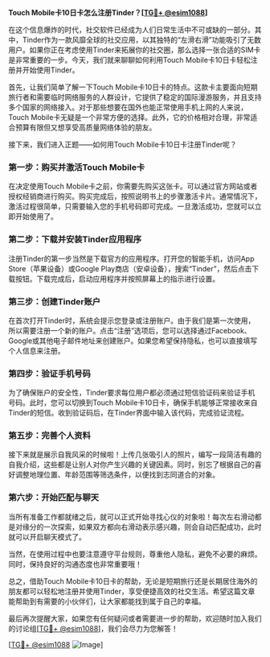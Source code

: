 **Touch Mobile卡10日卡怎么注册Tinder？[[TG💪+ @esim1088](https://t.me/s/esim1088)]**

在这个信息爆炸的时代，社交软件已经成为人们日常生活中不可或缺的一部分。其中，Tinder作为一款风靡全球的社交应用，以其独特的“左滑右滑”功能吸引了无数用户。如果你正在考虑使用Tinder来拓展你的社交圈，那么选择一张合适的SIM卡是非常重要的一步。今天，我们就来聊聊如何利用Touch Mobile卡10日卡轻松注册并开始使用Tinder。

首先，让我们简单了解一下Touch Mobile卡10日卡的特点。这款卡主要面向短期旅行者和需要临时网络服务的人群设计，它提供了稳定的国际漫游服务，并且支持多个国家的网络接入。对于那些想要在国外也能正常使用手机上网的人来说，Touch Mobile卡无疑是一个非常方便的选择。此外，它的价格相对合理，非常适合预算有限但又想享受高质量网络体验的朋友。

接下来，我们进入正题——如何用Touch Mobile卡10日卡注册Tinder呢？

### 第一步：购买并激活Touch Mobile卡

在决定使用Touch Mobile卡之前，你需要先购买这张卡。可以通过官方网站或者授权经销商进行购买。购买完成后，按照说明书上的步骤激活卡片。通常情况下，激活过程很简单，只需要输入您的手机号码即可完成。一旦激活成功，您就可以立即开始使用了。

### 第二步：下载并安装Tinder应用程序

注册Tinder的第一步当然是下载官方的应用程序。打开您的智能手机，访问App Store（苹果设备）或Google Play商店（安卓设备），搜索“Tinder”，然后点击下载按钮。下载完成后，启动应用程序并按照屏幕上的指示进行设置。

### 第三步：创建Tinder账户

在首次打开Tinder时，系统会提示您登录或注册账户。由于我们是第一次使用，所以需要注册一个新的账户。点击“注册”选项后，您可以选择通过Facebook、Google或其他电子邮件地址来创建账户。如果您希望保持隐私，也可以直接填写个人信息来注册。

### 第四步：验证手机号码

为了确保账户的安全性，Tinder要求每位用户都必须通过短信验证码来验证手机号码。此时，您可以切换到Touch Mobile卡10日卡，确保手机能够正常接收来自Tinder的短信。收到验证码后，在Tinder界面中输入该代码，完成验证流程。

### 第五步：完善个人资料

接下来就是展示自我风采的时候啦！上传几张吸引人的照片，编写一段简洁有趣的自我介绍，这些都是让别人对你产生兴趣的关键因素。同时，别忘了根据自己的喜好调整地理位置、年龄范围等筛选条件，以便找到志同道合的对象。

### 第六步：开始匹配与聊天

当所有准备工作都就绪之后，就可以正式开始寻找心仪的对象啦！每次左右滑动都是对缘分的一次探索，如果双方都向右滑动表示感兴趣，则会自动匹配成功，此时就可以开启聊天模式了。

当然，在使用过程中也要注意遵守平台规则，尊重他人隐私，避免不必要的麻烦。同时，保持良好的沟通态度也非常重要哦！

总之，借助Touch Mobile卡10日卡的帮助，无论是短期旅行还是长期居住海外的朋友都可以轻松地注册并使用Tinder，享受便捷高效的社交生活。希望这篇文章能帮助到有需要的小伙伴们，让大家都能找到属于自己的幸福。

最后再次提醒大家，如果您有任何疑问或者需要进一步的帮助，欢迎随时加入我们的讨论组[[TG💪+ @esim1088](https://t.me/s/esim1088)]，我们会尽力为您解答！

[[TG💪+ @esim1088](https://t.me/s/esim1088) ![Image](https://i.postimg.cc/4NQfJmqS/Snipaste-2025-05-13-00-14-12.png)]
